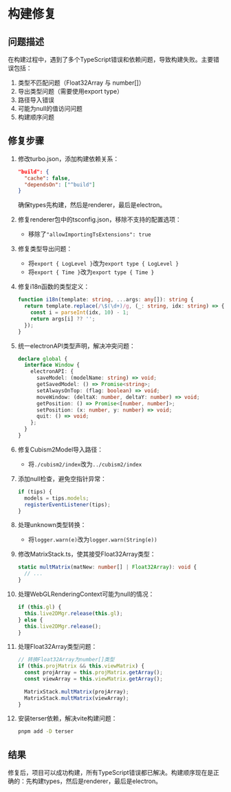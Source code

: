 # 构建修复

## 问题描述

在构建过程中，遇到了多个TypeScript错误和依赖问题，导致构建失败。主要错误包括：

1. 类型不匹配问题（Float32Array 与 number[]）
2. 导出类型问题（需要使用export type）
3. 路径导入错误
4. 可能为null的值访问问题
5. 构建顺序问题

## 修复步骤

1. 修改turbo.json，添加构建依赖关系：
   ```json
   "build": {
     "cache": false,
     "dependsOn": ["^build"]
   }
   ```
   确保types先构建，然后是renderer，最后是electron。

2. 修复renderer包中的tsconfig.json，移除不支持的配置选项：
   - 移除了`"allowImportingTsExtensions": true`

3. 修复类型导出问题：
   - 将`export { LogLevel }`改为`export type { LogLevel }`
   - 将`export { Time }`改为`export type { Time }`

4. 修复i18n函数的类型定义：
   ```typescript
   function i18n(template: string, ...args: any[]): string {
     return template.replace(/\$(\d+)/g, (_: string, idx: string) => {
       const i = parseInt(idx, 10) - 1;
       return args[i] ?? '';
     });
   }
   ```

5. 统一electronAPI类型声明，解决冲突问题：
   ```typescript
   declare global {
     interface Window {
       electronAPI: {
         saveModel: (modelName: string) => void;
         getSavedModel: () => Promise<string>;
         setAlwaysOnTop: (flag: boolean) => void;
         moveWindow: (deltaX: number, deltaY: number) => void;
         getPosition: () => Promise<[number, number]>;
         setPosition: (x: number, y: number) => void;
         quit: () => void;
       };
     }
   }
   ```

6. 修复Cubism2Model导入路径：
   - 将`./cubism2/index`改为`../cubism2/index`

7. 添加null检查，避免空指针异常：
   ```typescript
   if (tips) {
     models = tips.models;
     registerEventListener(tips);
   }
   ```

8. 处理unknown类型转换：
   - 将`logger.warn(e)`改为`logger.warn(String(e))`

9. 修改MatrixStack.ts，使其接受Float32Array类型：
   ```typescript
   static multMatrix(matNew: number[] | Float32Array): void {
     // ...
   }
   ```

10. 处理WebGLRenderingContext可能为null的情况：
    ```typescript
    if (this.gl) {
      this.live2DMgr.release(this.gl);
    } else {
      this.live2DMgr.release();
    }
    ```

11. 处理Float32Array类型问题：
    ```typescript
    // 转换Float32Array为number[]类型
    if (this.projMatrix && this.viewMatrix) {
      const projArray = this.projMatrix.getArray();
      const viewArray = this.viewMatrix.getArray();
      
      MatrixStack.multMatrix(projArray);
      MatrixStack.multMatrix(viewArray);
    }
    ```

12. 安装terser依赖，解决vite构建问题：
    ```bash
    pnpm add -D terser
    ```

## 结果

修复后，项目可以成功构建，所有TypeScript错误都已解决。构建顺序现在是正确的：先构建types，然后是renderer，最后是electron。 